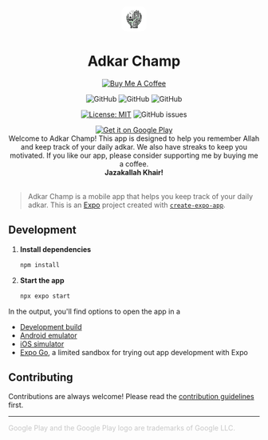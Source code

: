 <div align="center">
  <img src="./assets/images/adaptive-icon.png" alt="App Icon" width="50" style="border-radius: 10px;">
  <h1>Adkar Champ</h1>
</div>

<div align="center">

[![Buy Me A Coffee](https://img.shields.io/badge/Buy%20Me%20A%20Coffee-Support%20Me-green)](https://www.buymeacoffee.com/zameel7)

![GitHub](https://img.shields.io/badge/Version-1.3.2-blue)
![GitHub](https://img.shields.io/badge/Platform-Android-lightgrey)
![GitHub](https://img.shields.io/badge/Status-Active-brightgreen)

[![License: MIT](https://img.shields.io/badge/License-MIT-yellow.svg)](https://github.com/zameel7/adkar-streak/blob/main/LICENSE.md)
![GitHub issues](https://img.shields.io/github/issues/zameel7/adkar-streak)

</div>

<div align="center">
  <a href='https://play.google.com/store/apps/details?id=com.zameel7.adkarstreak&pcampaignid=pcampaignidMKT-Other-global-all-co-prtnr-py-PartBadge-Mar2515-1'>
    <img alt='Get it on Google Play' src='https://play.google.com/intl/en_us/badges/static/images/badges/en_badge_web_generic.png' width="200"/>
  </a>
</div>

<div align="center">Welcome to Adkar Champ! This app is designed to help you remember Allah and keep track of your daily adkar. We also have streaks to keep you motivated. If you like our app, please consider supporting me by buying me a coffee. <br><b>Jazakallah Khair!</b></div>
<br>

> Adkar Champ is a mobile app that helps you keep track of your daily adkar. This is an [Expo](https://expo.dev) project created with [`create-expo-app`](https://www.npmjs.com/package/create-expo-app).

## Development

1. **Install dependencies**

    ```bash
    npm install
    ```

2. **Start the app**
    ```bash
    npx expo start
    ```

In the output, you'll find options to open the app in a

-   [Development build](https://docs.expo.dev/develop/development-builds/introduction/)
-   [Android emulator](https://docs.expo.dev/workflow/android-studio-emulator/)
-   [iOS simulator](https://docs.expo.dev/workflow/ios-simulator/)
-   [Expo Go](https://expo.dev/go), a limited sandbox for trying out app development with Expo

<!-- Add details regarding contributions -->

## Contributing

Contributions are always welcome! Please read the [contribution guidelines](./CONTRIBUTING.md) first.

---

<span style="color: #9998;">Google Play and the Google Play logo are trademarks of Google LLC.</span>

